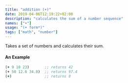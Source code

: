 ```yaml
---
title: "addition (+)"
date: 2019-04-06T12:19:22+02:00
description: "calculates the sum of a number sequence"
names: ["+"]
usage: "(+ form*)"
tags: ["math", "number"]
---
```

Takes a set of numbers and calculates their sum.

#### An Example

```clojure
(+ 9 10 23)       ;; returns 42
(+ 50 12.6 34.8)  ;; returns 97.4
(+)               ;; returns 0
```
